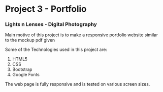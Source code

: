 # Project 3 - Portfolio

### Lights n Lenses - Digital Photography

Main motive of this project is to make a responsive portfolio website similar to the mockup pdf given

Some of the Technologies used in this project are:
1. HTML5
2. CSS
3. Bootstrap
4. Google Fonts

The web page is fully responsive and is tested on various screen sizes.
